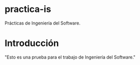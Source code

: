 practica-is
===========

Prácticas de Ingeniería del Software.

# Introducción

"Esto es una prueba para el trabajo de Ingeniería del Software."
